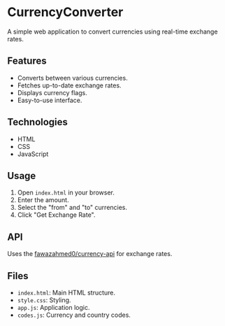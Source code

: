 # CurrencyConverter

A simple web application to convert currencies using real-time exchange rates.

## Features

* Converts between various currencies.
* Fetches up-to-date exchange rates.
* Displays currency flags.
* Easy-to-use interface.

## Technologies

* HTML
* CSS
* JavaScript

## Usage

1.  Open `index.html` in your browser.
2.  Enter the amount.
3.  Select the "from" and "to" currencies.
4.  Click "Get Exchange Rate".

## API

Uses the [fawazahmed0/currency-api](https://github.com/fawazahmed0/currency-api) for exchange rates.

## Files

* `index.html`: Main HTML structure.
* `style.css`: Styling.
* `app.js`: Application logic.
* `codes.js`: Currency and country codes.
